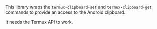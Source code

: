 

This library wraps the `termux-clipboard-set` and `termux-clipboard-get` commands to provide an access to the Android clipboard.

It needs the Termux API to work.
